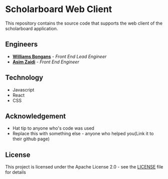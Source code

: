 # Scholarboard Web Client

This repository contains the source code that supports the web client of the scholarboard application.

## Engineers
* **<a href= "https://github.com/will0101">Williams Bongans</a>** - *Front End Lead Engineer*
* **<a href= "https://github.com/AwesomeZaidi">Asim Zaidi</a>** - *Front End Engineer*


## Technology

* Javascript 
* React 
* CSS


## Acknowledgement

* Hat tip to anyone who's code was used
* Replace this with something else - anyone who helped you(Link it to their github page)


## License
This project is licensed under the Apache License 2.0 - see the <a href="https://github.com/scholarship-dev/ScholarBoard-frontend/blob/master/LICENSE">LICENSE</a> file for details
